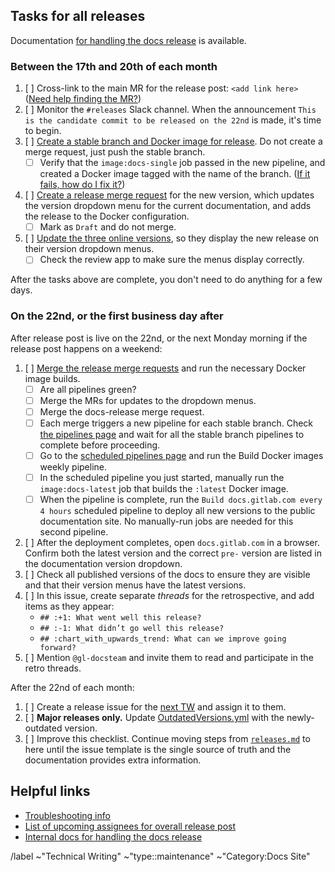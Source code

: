 <!--
SET TITLE TO: docs.gitlab.com release XX.ZZ (month, YYYY)
-->

## Tasks for all releases

Documentation [for handling the docs release](https://gitlab.com/gitlab-org/gitlab-docs/-/blob/main/doc/releases.md) is available.

### Between the 17th and 20th of each month

1. [ ] Cross-link to the main MR for the release post: `<add link here>`
   ([Need help finding the MR?](https://gitlab.com/gitlab-com/www-gitlab-com/-/merge_requests?scope=all&state=opened&label_name%5B%5D=release%20post&label_name%5B%5D=blog%20post))
1. [ ] Monitor the `#releases` Slack channel. When the announcement
   `This is the candidate commit to be released on the 22nd` is made, it's time to begin.
1. [ ] [Create a stable branch and Docker image for release](https://gitlab.com/gitlab-org/gitlab-docs/-/blob/main/doc/releases.md#create-stable-branch-and-docker-image-for-release). Do not create a merge request, just push the stable branch.
   - [ ] Verify that the `image:docs-single` job passed in the new pipeline, and
     created a Docker image tagged with the name of the branch. ([If it fails, how do I fix it?](https://gitlab.com/gitlab-org/gitlab-docs/-/blob/main/doc/releases.md#imagedocs-latest-job-fails-due-to-broken-links))
1. [ ] [Create a release merge request](https://gitlab.com/gitlab-org/gitlab-docs/-/blob/main/doc/releases.md#create-release-merge-request)
   for the new version,
   which updates the version dropdown menu for the current documentation, and adds
   the release to the Docker configuration.
   - [ ] Mark as `Draft` and do not merge.
1. [ ] [Update the three online versions](https://gitlab.com/gitlab-org/gitlab-docs/-/blob/main/doc/releases.md#update-dropdown-for-online-versions),
   so they display the new release on their version dropdown menus.
   - [ ] Check the review app to make sure the menus display correctly.

After the tasks above are complete, you don't need to do anything for a few days.

### On the 22nd, or the first business day after

After release post is live on the 22nd, or the next Monday morning if the release post happens on a weekend:

1. [ ] [Merge the release merge requests](https://gitlab.com/gitlab-org/gitlab-docs/-/blob/main/doc/releases.md#merge-merge-requests-and-run-docker-image-builds)
  and run the necessary Docker image builds.
   - [ ] Are all pipelines green?
   - [ ] Merge the MRs for updates to the dropdown menus.
   - [ ] Merge the docs-release merge request.
   - [ ] Each merge triggers a new pipeline for each stable branch. Check
     [the pipelines page](https://gitlab.com/gitlab-org/gitlab-docs/-/pipelines)
     and wait for all the stable branch pipelines to complete before proceeding.
   - [ ] Go to the [scheduled pipelines page](https://gitlab.com/gitlab-org/gitlab-docs/-/pipeline_schedules)
     and run the Build Docker images weekly pipeline.
   - [ ] In the scheduled pipeline you just started, manually run the `image:docs-latest`
     job that builds the `:latest` Docker image.
   - [ ] When the pipeline is complete, run the `Build docs.gitlab.com every 4 hours`
     scheduled pipeline to deploy all new versions to the public documentation site.
     No manually-run jobs are needed for this second pipeline.
1. [ ] After the deployment completes, open `docs.gitlab.com` in a browser. Confirm
   both the latest version and the correct `pre-` version are listed in the documentation version dropdown.
1. [ ] Check all published versions of the docs to ensure they are visible and that their version menus have the latest versions.
1. [ ] In this issue, create separate _threads_ for the retrospective, and add items as they appear:
   - `## :+1: What went well this release?`
   - `## :-1: What didn’t go well this release?`
   - `## :chart_with_upwards_trend: What can we improve going forward?`
1. [ ] Mention `@gl-docsteam` and invite them to read and participate in the retro threads.

After the 22nd of each month:

1. [ ] Create a release issue for the
   [next TW](https://about.gitlab.com/handbook/marketing/blog/release-posts/managers/)
   and assign it to them.
1. [ ] **Major releases only.** Update
   [OutdatedVersions.yml](https://gitlab.com/gitlab-org/gitlab/-/blob/master/doc/.vale/gitlab/OutdatedVersions.yml)
   with the newly-outdated version.
1. [ ] Improve this checklist. Continue moving steps from
   [`releases.md`](https://gitlab.com/gitlab-org/gitlab-docs/-/blob/main/doc/releases.md)
   to here until the issue template is the single source of truth and the documentation provides extra information.

## Helpful links

- [Troubleshooting info](https://gitlab.com/gitlab-org/gitlab-docs/-/blob/main/doc/releases.md#troubleshooting)
- [List of upcoming assignees for overall release post](https://about.gitlab.com/handbook/marketing/blog/release-posts/managers/)
- [Internal docs for handling the docs release](https://gitlab.com/gitlab-org/gitlab-docs/-/blob/main/doc/releases.md)

/label ~"Technical Writing" ~"type::maintenance" ~"Category:Docs Site"

